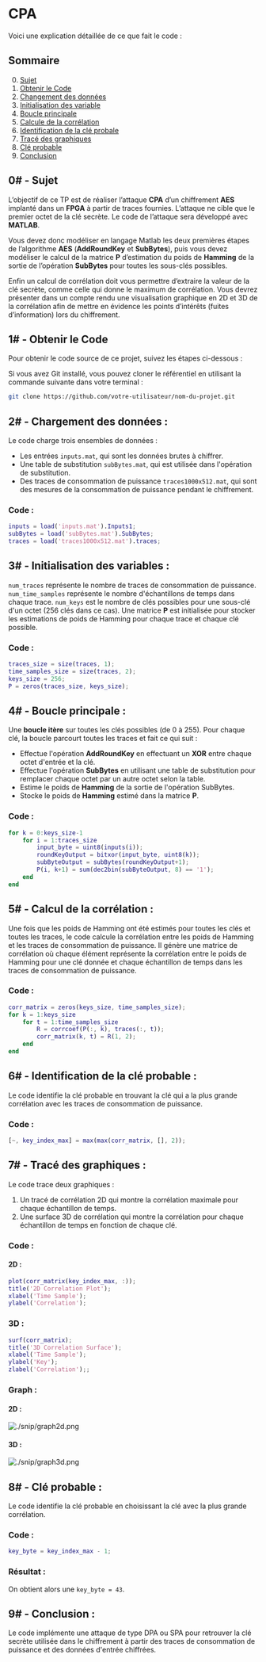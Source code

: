 # CPA

Voici une explication détaillée de ce que fait le code :

## Sommaire

0. [Sujet](#0---sujet)
1. [Obtenir le Code](#1---obtenir-le-code)
2. [Changement des données](#2---chargement-des-données)
3. [Initialisation des variable](#3---initialisation-des-variables)
4. [Boucle principale](#4---boucle-principale)
5. [Calcule de la corrélation](#5---calcul-de-la-corrélation)
6. [Identification de la clé probale](#6---identification-de-la-clé-probable)
7. [Tracé des graphiques](#7---tracé-des-graphiques)
8. [Clé probable](#8---clé-probable)
9. [Conclusion](#9---conclusion)

## 0# - Sujet

L’objectif de ce TP est de réaliser l’attaque __CPA__ d’un chiffrement __AES__ implanté dans un __FPGA__ à partir de traces fournies. L’attaque ne cible que le premier octet de la clé secrète. Le code de l’attaque sera développé avec __MATLAB__. 

Vous devez donc modéliser en langage Matlab les deux premières étapes de l’algorithme __AES__ (__AddRoundKey__ et __SubBytes__), puis vous devez modéliser le calcul de la matrice __P__ d’estimation du poids de __Hamming__ de la sortie de l’opération __SubBytes__ pour toutes les sous-clés possibles.

Enfin un calcul de corrélation doit vous permettre d’extraire la valeur de la clé secrète, comme celle qui donne le maximum de corrélation. Vous devrez présenter dans un compte rendu une visualisation graphique en 2D et 3D de la corrélation afin de mettre en évidence les points d’intérêts (fuites d’information) lors du chiffrement. 

## 1# - Obtenir le Code

Pour obtenir le code source de ce projet, suivez les étapes ci-dessous :

Si vous avez Git installé, vous pouvez cloner le référentiel en utilisant la commande suivante dans votre terminal :

```bash
git clone https://github.com/votre-utilisateur/nom-du-projet.git
```

## 2# - Chargement des données :

Le code charge trois ensembles de données :
- Les entrées `inputs.mat`, qui sont les données brutes à chiffrer.
- Une table de substitution `subBytes.mat`, qui est utilisée dans l'opération de substitution.
- Des traces de consommation de puissance `traces1000x512.mat`, qui sont des mesures de la consommation de puissance pendant le chiffrement.

### Code :

```matlab
inputs = load('inputs.mat').Inputs1;
subBytes = load('subBytes.mat').SubBytes;
traces = load('traces1000x512.mat').traces;
```

## 3# - Initialisation des variables :

`num_traces` représente le nombre de traces de consommation de puissance.
`num_time_samples` représente le nombre d'échantillons de temps dans chaque trace.
`num_keys` est le nombre de clés possibles pour une sous-clé d'un octet (256 clés dans ce cas).
Une matrice __P__ est initialisée pour stocker les estimations de poids de Hamming pour chaque trace et chaque clé possible.

### Code :

```matlab
traces_size = size(traces, 1);
time_samples_size = size(traces, 2);
keys_size = 256;
P = zeros(traces_size, keys_size);
```

## 4# - Boucle principale :

Une __boucle itère__ sur toutes les clés possibles (de 0 à 255).
Pour chaque clé, la boucle parcourt toutes les traces et fait ce qui suit :
- Effectue l'opération __AddRoundKey__ en effectuant un __XOR__ entre chaque octet d'entrée et la clé.
- Effectue l'opération __SubBytes__ en utilisant une table de substitution pour remplacer chaque octet par un autre octet selon la table.
- Estime le poids de __Hamming__ de la sortie de l'opération SubBytes.
- Stocke le poids de __Hamming__ estimé dans la matrice __P__.

### Code :

```matlab
for k = 0:keys_size-1
    for i = 1:traces_size
        input_byte = uint8(inputs(i)); 
        roundKeyOutput = bitxor(input_byte, uint8(k));
        subByteOutput = subBytes(roundKeyOutput+1); 
        P(i, k+1) = sum(dec2bin(subByteOutput, 8) == '1'); 
    end
end
```

## 5# - Calcul de la corrélation :

Une fois que les poids de Hamming ont été estimés pour toutes les clés et toutes les traces, le code calcule la corrélation entre les poids de Hamming et les traces de consommation de puissance.
Il génère une matrice de corrélation où chaque élément représente la corrélation entre le poids de Hamming pour une clé donnée et chaque échantillon de temps dans les traces de consommation de puissance.

### Code :

```matlab
corr_matrix = zeros(keys_size, time_samples_size);
for k = 1:keys_size
    for t = 1:time_samples_size
        R = corrcoef(P(:, k), traces(:, t));
        corr_matrix(k, t) = R(1, 2);  
    end
end
```

## 6# - Identification de la clé probable :

Le code identifie la clé probable en trouvant la clé qui a la plus grande corrélation avec les traces de consommation de puissance.

### Code :
```matlab
[~, key_index_max] = max(max(corr_matrix, [], 2));
```

## 7# - Tracé des graphiques :

Le code trace deux graphiques :

1. Un tracé de corrélation 2D qui montre la corrélation maximale pour chaque échantillon de temps.
2. Une surface 3D de corrélation qui montre la corrélation pour chaque échantillon de temps en fonction de chaque clé.

### Code :

#### 2D :
```matlab
plot(corr_matrix(key_index_max, :));
title('2D Correlation Plot');
xlabel('Time Sample');
ylabel('Correlation');
```

### 3D :
```matlab
surf(corr_matrix);
title('3D Correlation Surface');
xlabel('Time Sample');
ylabel('Key');
zlabel('Correlation');;
```

### Graph :

#### 2D :

![./snip/graph2d.png](./snip/garph2d.jpg)

#### 3D :

![./snip/graph3d.png](./snip/graph3d.png)

## 8# - Clé probable :

Le code identifie la clé probable en choisissant la clé avec la plus grande corrélation.

### Code :

```matlab
key_byte = key_index_max - 1;
```

### Résultat :

On obtient alors une `key_byte = 43`.

## 9# - Conclusion :

Le code implémente une attaque de type DPA ou SPA pour retrouver la clé secrète utilisée dans le chiffrement à partir des traces de consommation de puissance et des données d'entrée chiffrées.
